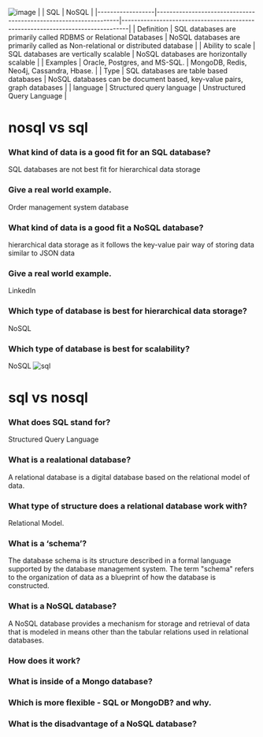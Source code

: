 ![image](https://user-images.githubusercontent.com/30804087/125169750-413fdf80-e1b4-11eb-8d9c-8313f1513960.png)
|                  | SQL                                                              | NoSQL                                                                          |
|------------------|------------------------------------------------------------------|--------------------------------------------------------------------------------|
| Definition       | SQL databases are primarily called RDBMS or Relational Databases | NoSQL databases are primarily called as Non-relational or distributed database |
| Ability to scale | SQL databases are vertically scalable                            | NoSQL databases are horizontally scalable                                      |
| Examples         | Oracle, Postgres, and MS-SQL.                                    | MongoDB, Redis, Neo4j, Cassandra, Hbase.                                       |
| Type             | SQL databases are table based databases                          | NoSQL databases can be document based, key-value pairs, graph databases        |
| language         | Structured query language                                        | Unstructured Query Language                                                    |
# nosql vs sql
### What kind of data is a good fit for an SQL database?
SQL databases are not best fit for hierarchical data storage
### Give a real world example.
Order management system database
### What kind of data is a good fit a NoSQL database?
hierarchical data storage as it follows the key-value pair way of storing data similar to JSON data
### Give a real world example.
LinkedIn
### Which type of database is best for hierarchical data storage?
NoSQL
### Which type of database is best for scalability?
NoSQL
![sql](https://sometkip.files.wordpress.com/2018/02/download.png?w=600)

# sql vs nosql 
### What does SQL stand for?
Structured Query Language
### What is a realational database?
A relational database is a digital database based on the relational model of data.
### What type of structure does a relational database work with?
Relational Model. 
### What is a ‘schema’?
The database schema is its structure described in a formal language supported by the database management system. The term "schema" refers to the organization of data as a blueprint of how the database is constructed.
### What is a NoSQL database?
A NoSQL database provides a mechanism for storage and retrieval of data that is modeled in means other than the tabular relations used in relational databases.
### How does it work?
### What is inside of a Mongo database?
### Which is more flexible - SQL or MongoDB? and why.
### What is the disadvantage of a NoSQL database?

